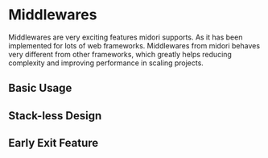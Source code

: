 # Middlewares

Middlewares are very exciting features midori supports. As it has been implemented for lots of web frameworks. Middlewares from midori behaves very different from other frameworks, which greatly helps reducing complexity and improving performance in scaling projects.

## Basic Usage

## Stack-less Design

## Early Exit Feature

